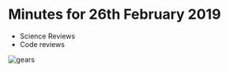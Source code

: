 # Minutes for 26th February 2019

+ Science Reviews
+ Code reviews

![gears](blob/master/images/gears.jpg?raw=true)
